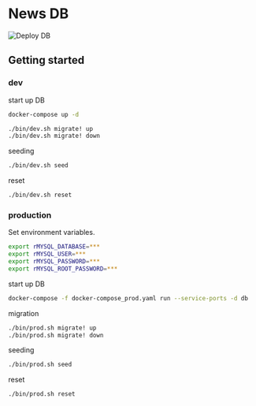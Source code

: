 # News DB

![Deploy DB](https://github.com/c8112002/news-db/workflows/Deploy%20DB/badge.svg)

## Getting started

### dev

start up DB

```bash
docker-compose up -d
```

```bash
./bin/dev.sh migrate! up
./bin/dev.sh migrate! down
```

seeding

```bash
./bin/dev.sh seed
```

reset

```bash
./bin/dev.sh reset
```


### production

Set environment variables.
```bash
export rMYSQL_DATABASE=***
export rMYSQL_USER=***
export rMYSQL_PASSWORD=***
export rMYSQL_ROOT_PASSWORD=***
```

start up DB

```bash
docker-compose -f docker-compose_prod.yaml run --service-ports -d db 
```

migration

```bash
./bin/prod.sh migrate! up
./bin/prod.sh migrate! down
```

seeding

```bash
./bin/prod.sh seed
```

reset

```bash
./bin/prod.sh reset
```

